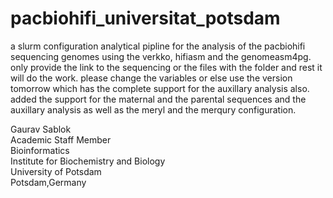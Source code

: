 # pacbiohifi_universitat_potsdam
a slurm configuration analytical pipline for the analysis of the pacbiohifi sequencing genomes using the verkko, hifiasm and the genomeasm4pg. only provide the link to the sequencing or the files with the folder and rest it will do the work. please change the variables or else use the version tomorrow which has the complete support for the auxillary analysis also. added the support for the maternal and the parental sequences and the auxillary analysis as well as the meryl and the merqury configuration.

Gaurav Sablok \
Academic Staff Member \
Bioinformatics \
Institute for Biochemistry and Biology \
University of Potsdam \
Potsdam,Germany
